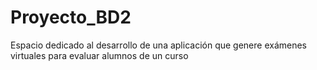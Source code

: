 # Proyecto_BD2
Espacio dedicado al desarrollo de una aplicación que genere exámenes virtuales para evaluar alumnos de un curso

